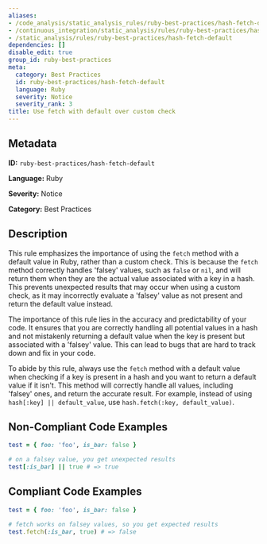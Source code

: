 ```yaml
---
aliases:
- /code_analysis/static_analysis_rules/ruby-best-practices/hash-fetch-default
- /continuous_integration/static_analysis/rules/ruby-best-practices/hash-fetch-default
- /static_analysis/rules/ruby-best-practices/hash-fetch-default
dependencies: []
disable_edit: true
group_id: ruby-best-practices
meta:
  category: Best Practices
  id: ruby-best-practices/hash-fetch-default
  language: Ruby
  severity: Notice
  severity_rank: 3
title: Use fetch with default over custom check
---
```

<!--  SOURCED FROM https://github.com/DataDog/datadog-static-analyzer-rule-docs -->


## Metadata
**ID:** `ruby-best-practices/hash-fetch-default`

**Language:** Ruby

**Severity:** Notice

**Category:** Best Practices

## Description
This rule emphasizes the importance of using the `fetch` method with a default value in Ruby, rather than a custom check. This is because the `fetch` method correctly handles 'falsey' values, such as `false` or `nil`, and will return them when they are the actual value associated with a key in a hash. This prevents unexpected results that may occur when using a custom check, as it may incorrectly evaluate a 'falsey' value as not present and return the default value instead.

The importance of this rule lies in the accuracy and predictability of your code. It ensures that you are correctly handling all potential values in a hash and not mistakenly returning a default value when the key is present but associated with a 'falsey' value. This can lead to bugs that are hard to track down and fix in your code.

To abide by this rule, always use the `fetch` method with a default value when checking if a key is present in a hash and you want to return a default value if it isn't. This method will correctly handle all values, including 'falsey' ones, and return the accurate result. For example, instead of using `hash[:key] || default_value`, use `hash.fetch(:key, default_value)`.

## Non-Compliant Code Examples
```ruby
test = { foo: 'foo', is_bar: false }

# on a falsey value, you get unexpected results
test[:is_bar] || true # => true
```

## Compliant Code Examples
```ruby
test = { foo: 'foo', is_bar: false }

# fetch works on falsey values, so you get expected results
test.fetch(:is_bar, true) # => false
```
